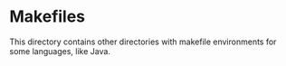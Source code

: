 # Makefiles

This directory contains other directories with makefile environments for
some languages, like Java.
